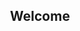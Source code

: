 <h2 align="center">Welcome</h2>
<!--
**GalKoaz/GalKoaz** is a ✨ _special_ ✨ repository because its `README.md` (this file) appears on your GitHub profile.

Here are some ideas to get you started:

- 🔭 I’m currently working on ...
- 🌱 I’m currently learning ...
- 👯 I’m looking to collaborate on ...
- 🤔 I’m looking for help with ...
- 💬 Ask me about ...
- 📫 How to reach me: ...
- 😄 Pronouns: ...
- ⚡ Fun fact: ...
-->
<p align="center">
![Anurag's GitHub stats](https://github-readme-stats.vercel.app/api?username=GalKoaz&show_icons=true&theme=tokyonight)
</p>
<img align="center" src="https://github-readme-stats.vercel.app/api?username=GalKoaz&show_icons=true&theme=tokyonight&layout=compact&line_height=20" />

